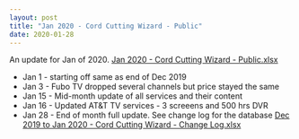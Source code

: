 ```yaml
---
layout: post
title: "Jan 2020 - Cord Cutting Wizard - Public"
date: 2020-01-28
---
```

<p>An update for Jan of 2020. <a href="/Jan 2020 - Cord Cutting Wizard - Public.xlsx">Jan 2020 - Cord Cutting Wizard - Public.xlsx</a>
  <p>
    <ul>
      <li>Jan 1 - starting off same as end of Dec 2019
      <li>Jan 3 - Fubo TV dropped several channels but price stayed the same
      <li>Jan 15 - Mid-month update of all services and their content
      <li>Jan 16 - Updated AT&T TV services - 3 screeens and 500 hrs DVR
      <li>Jan 28 - End of month full update. See change log for the database <a href="/Dec 2019 to Jan 2020 - Cord Cutting Wizard - Change Log.xlsx">Dec 2019 to Jan 2020 - Cord Cutting Wizard - Change Log.xlsx</a>
